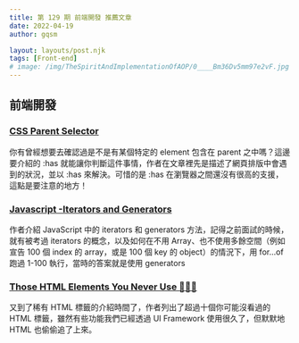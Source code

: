 ```yaml
---
title: 第 129 期 前端開發 推薦文章
date: 2022-04-19
author: gqsm

layout: layouts/post.njk
tags: [Front-end]
# image: /img/TheSpiritAndImplementationOfAOP/0____Bm36Dv5mm97e2vF.jpg
---
```


## 前端開發
<!-- summary -->

### [CSS Parent Selector](https://ishadeed.com/article/css-has-parent-selector/)

你有曾經想要去確認過是不是有某個特定的 element 包含在 parent 之中嗎？這邊要介紹的 :has 就能讓你判斷這件事情，作者在文章裡先是描述了網頁排版中會遇到的狀況，並以 :has 來解決。可惜的是 :has 在瀏覽器之間還沒有很高的支援，這點是要注意的地方！


<!-- summary -->

### [Javascript -Iterators and Generators](https://towardsdev.com/javascript-iterators-and-gen-9e14133b57c5)

作者介紹 JavaScript 中的 iterators 和 generators 方法，記得之前面試的時候，就有被考過 iterators 的概念，以及如何在不用 Array、也不使用多餘空間（例如宣告 100 個 index 的 array，或是 100 個 key 的 object）的情況下，用 for...of 跑過 1-100 執行，當時的答案就是使用 generators

### [Those HTML Elements You Never Use 🌚🕵🏿](https://dev.to/eludadev/those-html-elements-you-never-use-16bi)

又到了稀有 HTML 標籤的介紹時間了，作者列出了超過十個你可能沒看過的 HTML 標籤，雖然有些功能我們已經透過 UI Framework 使用很久了，但默默地 HTML 也偷偷追了上來。
